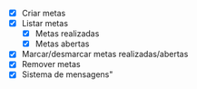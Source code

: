 - [x] Criar metas
- [x] Listar metas
    - [x] Metas realizadas
    - [x] Metas abertas
- [x] Marcar/desmarcar metas realizadas/abertas
- [x] Remover metas
- [x] Sistema de mensagens"